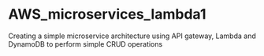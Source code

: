 # AWS_microservices_lambda1
Creating a simple microservice architecture using API gateway, Lambda and DynamoDB to perform simple CRUD operations
